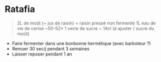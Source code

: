 # Ratafia

> 2L de moût (~ jus de raisin) = raisin pressé non fermenté
> 1L eau de vie de cerise ~50-52*
> 1 verre de sucre ~ 14cl (à ajuster / sucre du moût)

- Faire fermenter dans une bonbonne hermétique (avec barboteur ?)
- Remuer 30 sec/j pendant 3 semaines
- Laisser reposer pendant 1 an